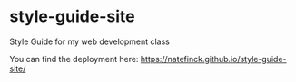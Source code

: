 # style-guide-site
Style Guide for my web development class

You can find the deployment here: https://natefinck.github.io/style-guide-site/